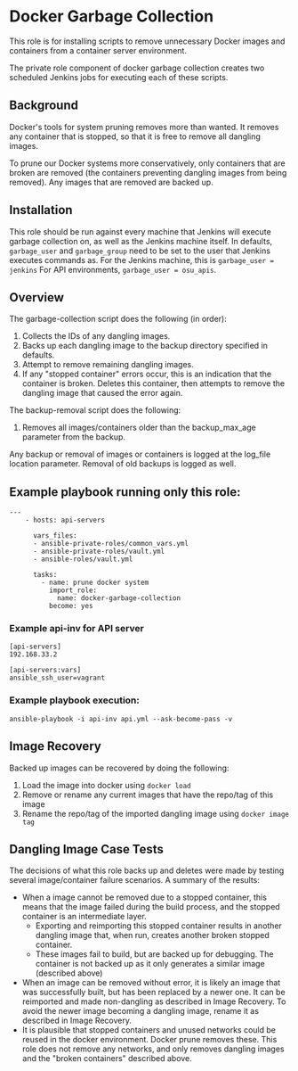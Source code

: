 # Docker Garbage Collection
This role is for installing scripts to remove unnecessary Docker images and containers from a container server environment.

The private role component of docker garbage collection creates two scheduled Jenkins jobs for executing each of these scripts.

## Background
Docker's tools for system pruning removes more than wanted. It removes any container that is stopped, so that it is free to remove all dangling images.

To prune our Docker systems more conservatively, only containers that are broken are removed (the containers preventing dangling images from being removed). Any images that are removed are backed up.

## Installation
This role should be run against every machine that Jenkins will execute garbage collection on, as well as the Jenkins machine itself. In defaults, `garbage_user` and `garbage_group` need to be set to the user that Jenkins executes commands as. For the Jenkins machine, this is `garbage_user = jenkins` For API environments, `garbage_user = osu_apis`.

## Overview
The garbage-collection script does the following (in order):

 1. Collects the IDs of any dangling images.
 2. Backs up each dangling image to the backup directory specified in defaults.
 3. Attempt to remove remaining dangling images.
 4. If any "stopped container" errors occur, this is an indication that the container is broken. Deletes this container, then attempts to remove the dangling image that caused the error again.

The backup-removal script does the following:
1. Removes all images/containers older than the backup_max_age parameter from the backup.

 Any backup or removal of images or containers is logged at the log_file location parameter. Removal of old backups is logged as well.

## Example playbook running only this role:
    ---
        - hosts: api-servers

          vars_files:
          - ansible-private-roles/common_vars.yml
          - ansible-private-roles/vault.yml
          - ansible-roles/vault.yml

          tasks:
            - name: prune docker system
              import_role:
                name: docker-garbage-collection
              become: yes

### Example api-inv for API server
    [api-servers]
    192.168.33.2

    [api-servers:vars]
    ansible_ssh_user=vagrant

### Example playbook execution:
`ansible-playbook -i api-inv api.yml --ask-become-pass -v`

## Image Recovery
Backed up images can be recovered by doing the following:

1. Load the image into docker using `docker load`
2. Remove or rename any current images that have the repo/tag of this image
3. Rename the repo/tag of the imported dangling image using `docker image tag`

## Dangling Image Case Tests
The decisions of what this role backs up and deletes were made by testing several image/container failure scenarios. A summary of the results:
- When a image cannot be removed due to a stopped container, this means that the image failed during the build process, and the stopped container is an intermediate layer.
    - Exporting and reimporting this stopped container results in another dangling image that, when run, creates another broken stopped container.
    - These images fail to build, but are backed up for debugging. The container is not backed up as it only generates a similar image (described above)
- When an image can be removed without error, it is likely an image that was successfully built, but has been replaced by a newer one. It can be reimported and made non-dangling as described in Image Recovery. To avoid the newer image becoming a dangling image, rename it as described in Image Recovery.
- It is plausible that stopped containers and unused networks could be reused in the docker environment. Docker prune removes these. This role does not remove any networks, and only removes dangling images and the "broken containers" described above.

